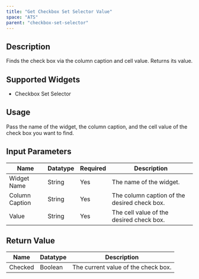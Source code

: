 ```yaml
---
title: "Get Checkbox Set Selector Value"
space: "ATS" 
parent: "checkbox-set-selector"
---
```

## Description
Finds the check box via the column caption and cell value. Returns its value.

## Supported Widgets
+ Checkbox Set Selector

## Usage
Pass the name of the widget, the column caption, and the cell value of the check box you want to find.

## Input Parameters



Name | Datatype | Required | Description
---- | -------- | ------- |---------------
Widget Name | String | Yes | The name of the widget.
Column Caption | String | Yes | The column caption of the desired check box.
Value | String | Yes | The cell value of the desired check box.

## Return Value

Name | Datatype | Description
---- | --------- | ---------------
Checked | Boolean | The current value of the check box.
